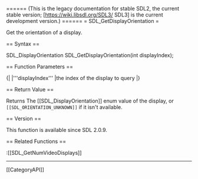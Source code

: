 ====== (This is the legacy documentation for stable SDL2, the current stable version; [https://wiki.libsdl.org/SDL3/ SDL3] is the current development version.) ======
= SDL_GetDisplayOrientation =

Get the orientation of a display.

== Syntax ==

<syntaxhighlight lang='c'>
SDL_DisplayOrientation SDL_GetDisplayOrientation(int displayIndex);
</syntaxhighlight>

== Function Parameters ==

{|
|'''displayIndex'''
|the index of the display to query
|}

== Return Value ==

Returns The [[SDL_DisplayOrientation]] enum value of the display, or
<code>[[SDL_ORIENTATION_UNKNOWN]]</code> if it isn't available.

== Version ==

This function is available since SDL 2.0.9.

== Related Functions ==

:[[SDL_GetNumVideoDisplays]]

----
[[CategoryAPI]]


